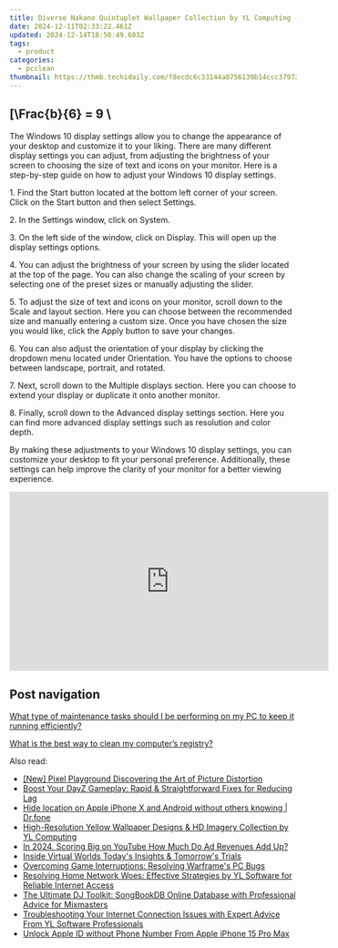 ```yaml
---
title: Diverse Nakano Quintuplet Wallpaper Collection by YL Computing - Inspiring Home Decor Ideas
date: 2024-12-11T02:33:22.461Z
updated: 2024-12-14T18:50:49.683Z
tags:
  - product
categories:
  - pcclean
thumbnail: https://thmb.techidaily.com/f8ecdc6c33144a8756139b14ccc37972ba5fac5122e75e4781350dfcc5ba234f.jpg
---
```


## \[\Frac{b}{6} = 9 \

The Windows 10 display settings allow you to change the appearance of your desktop and customize it to your liking. There are many different display settings you can adjust, from adjusting the brightness of your screen to choosing the size of text and icons on your monitor. Here is a step-by-step guide on how to adjust your Windows 10 display settings. 

1\. Find the Start button located at the bottom left corner of your screen. Click on the Start button and then select Settings.

2\. In the Settings window, click on System.

3\. On the left side of the window, click on Display. This will open up the display settings options. 

4\. You can adjust the brightness of your screen by using the slider located at the top of the page. You can also change the scaling of your screen by selecting one of the preset sizes or manually adjusting the slider.

5\. To adjust the size of text and icons on your monitor, scroll down to the Scale and layout section. Here you can choose between the recommended size and manually entering a custom size. Once you have chosen the size you would like, click the Apply button to save your changes.

6\. You can also adjust the orientation of your display by clicking the dropdown menu located under Orientation. You have the options to choose between landscape, portrait, and rotated.

7\. Next, scroll down to the Multiple displays section. Here you can choose to extend your display or duplicate it onto another monitor.

8\. Finally, scroll down to the Advanced display settings section. Here you can find more advanced display settings such as resolution and color depth. 

By making these adjustments to your Windows 10 display settings, you can customize your desktop to fit your personal preference. Additionally, these settings can help improve the clarity of your monitor for a better viewing experience.

<!-- affiliate ads begin -->
<iframe width="560" height="315" src="https://www.youtube.com/embed/aYH0B2HqcIM?si=3fkoG85L6hAeB4ok" title="YouTube video player" frameborder="0" allow="accelerometer; autoplay; clipboard-write; encrypted-media; gyroscope; picture-in-picture; web-share" referrerpolicy="strict-origin-when-cross-origin" allowfullscreen></iframe>
<!-- affiliate ads end -->

## Post navigation

[What type of maintenance tasks should I be performing on my PC to keep it running efficiently?](https://tools.techidaily.com/pcclean/products/)

[What is the best way to clean my computer’s registry?](https://tools.techidaily.com/pcclean/products/)

<ins class="adsbygoogle"
     style="display:block"
     data-ad-format="autorelaxed"
     data-ad-client="ca-pub-7571918770474297"
     data-ad-slot="1223367746"></ins>

<ins class="adsbygoogle"
     style="display:block"
     data-ad-client="ca-pub-7571918770474297"
     data-ad-slot="8358498916"
     data-ad-format="auto"
     data-full-width-responsive="true"></ins>

<span class="atpl-alsoreadstyle">Also read:</span>
<div><ul>
<li><a href="https://extra-skills.techidaily.com/new-pixel-playground-discovering-the-art-of-picture-distortion/"><u>[New] Pixel Playground Discovering the Art of Picture Distortion</u></a></li>
<li><a href="https://win-blog.techidaily.com/1722985967142-boost-your-dayz-gameplay-rapid-and-straightforward-fixes-for-reducing-lag/"><u>Boost Your DayZ Gameplay: Rapid & Straightforward Fixes for Reducing Lag</u></a></li>
<li><a href="https://iphone-location.techidaily.com/hide-location-on-apple-iphone-x-and-android-without-others-knowing-drfone-by-drfone-virtual-ios/"><u>Hide location on Apple iPhone X and Android without others knowing | Dr.fone</u></a></li>
<li><a href="https://win-exclusive.techidaily.com/high-resolution-yellow-wallpaper-designs-and-hd-imagery-collection-by-yl-computing/"><u>High-Resolution Yellow Wallpaper Designs & HD Imagery Collection by YL Computing</u></a></li>
<li><a href="https://youtube-zero.techidaily.com/24-scoring-big-on-youtube-how-much-do-ad-revenues-add-up/"><u>In 2024, Scoring Big on YouTube How Much Do Ad Revenues Add Up?</u></a></li>
<li><a href="https://fox-friendly.techidaily.com/inside-virtual-worlds-todays-insights-and-tomorrows-trials/"><u>Inside Virtual Worlds Today's Insights & Tomorrow's Trials</u></a></li>
<li><a href="https://common-error.techidaily.com/overcoming-game-interruptions-resolving-warframes-pc-bugs/"><u>Overcoming Game Interruptions: Resolving Warframe's PC Bugs</u></a></li>
<li><a href="https://win-exclusive.techidaily.com/resolving-home-network-woes-effective-strategies-by-yl-software-for-reliable-internet-access/"><u>Resolving Home Network Woes: Effective Strategies by YL Software for Reliable Internet Access</u></a></li>
<li><a href="https://win-exclusive.techidaily.com/the-ultimate-dj-toolkit-songbookdb-online-database-with-professional-advice-for-mixmasters/"><u>The Ultimate DJ Toolkit: SongBookDB Online Database with Professional Advice for Mixmasters</u></a></li>
<li><a href="https://win-exclusive.techidaily.com/troubleshooting-your-internet-connection-issues-with-expert-advice-from-yl-software-professionals/"><u>Troubleshooting Your Internet Connection Issues with Expert Advice From YL Software Professionals</u></a></li>
<li><a href="https://apple-account.techidaily.com/unlock-apple-id-without-phone-number-from-apple-iphone-15-pro-max-by-drfone-ios/"><u>Unlock Apple ID without Phone Number From Apple iPhone 15 Pro Max</u></a></li>
</ul></div>

